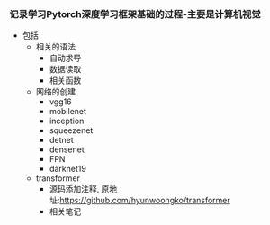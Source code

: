 ### 记录学习Pytorch深度学习框架基础的过程-主要是计算机视觉

- 包括
  - 相关的语法
    - 自动求导
    - 数据读取
    - 相关函数
  - 网络的创建
    - vgg16
    - mobilenet
    - inception
    - squeezenet
    - detnet
    - densenet
    - FPN
    - darknet19
  - transformer
    - 源码添加注释, 原地址:https://github.com/hyunwoongko/transformer
    - 相关笔记
